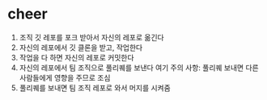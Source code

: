 # cheer
1. 조직 깃 레포를 포크 받아서 자신의 레포로 옮긴다
2. 자신의 레포에서 깃 클론을 받고, 작업한다
3. 작업을 다 하면 자신의 레포로 커밋한다
4. 자신의 레포에서 팀 조직으로 풀리퀘를 보낸다
여기 주의 사항: 풀리퀘 보내면 다른 사람들에게 영향을 주므로 조심
5. 풀리퀘를 보내면 팀 조직 레포로 와서 머지를 시켜줌
